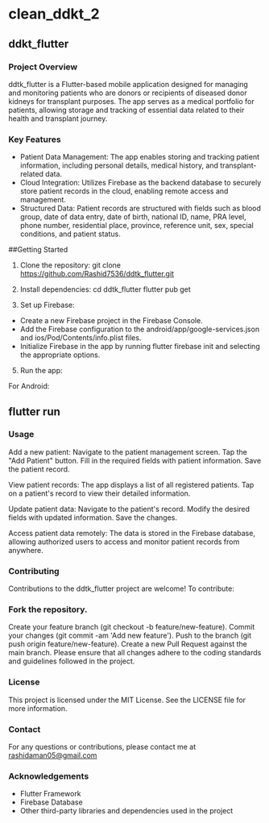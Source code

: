 # clean_ddkt_2

## ddkt_flutter
### Project Overview
ddtk_flutter is a Flutter-based mobile application designed for managing and monitoring patients who are donors or recipients of diseased donor kidneys for transplant purposes. The app serves as a medical portfolio for patients, allowing storage and tracking of essential data related to their health and transplant journey.

### Key Features
- Patient Data Management: The app enables storing and tracking patient information, including personal details, medical history, and transplant-related data.
- Cloud Integration: Utilizes Firebase as the backend database to securely store patient records in the cloud, enabling remote access and management.
- Structured Data: Patient records are structured with fields such as blood group, date of data entry, date of birth, national ID, name, PRA level, phone number, residential place, province, reference unit, sex, special conditions, and patient status.

##Getting Started
1. Clone the repository:
git clone https://github.com/Rashid7536/ddtk_flutter.git

2. Install dependencies:
cd ddtk_flutter
flutter pub get

4. Set up Firebase:
- Create a new Firebase project in the Firebase Console.
- Add the Firebase configuration to the android/app/google-services.json and ios/Pod/Contents/info.plist files.
- Initialize Firebase in the app by running flutter firebase init and selecting the appropriate options.

5. Run the app:

For Android:

flutter run
---

### Usage

Add a new patient:
Navigate to the patient management screen.
Tap the "Add Patient" button.
Fill in the required fields with patient information.
Save the patient record.

View patient records:
The app displays a list of all registered patients.
Tap on a patient's record to view their detailed information.

Update patient data:
Navigate to the patient's record.
Modify the desired fields with updated information.
Save the changes.

Access patient data remotely:
The data is stored in the Firebase database, allowing authorized users to access and monitor patient records from anywhere.

### Contributing
Contributions to the ddtk_flutter project are welcome! To contribute:

### Fork the repository.
Create your feature branch (git checkout -b feature/new-feature).
Commit your changes (git commit -am 'Add new feature').
Push to the branch (git push origin feature/new-feature).
Create a new Pull Request against the main branch.
Please ensure that all changes adhere to the coding standards and guidelines followed in the project.

### License
This project is licensed under the MIT License. See the LICENSE file for more information.

### Contact
For any questions or contributions, please contact me at rashidaman05@gmail.com

### Acknowledgements
- Flutter Framework
- Firebase Database
- Other third-party libraries and dependencies used in the project
